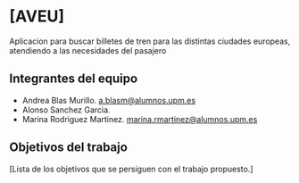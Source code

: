 # [AVEU]
Aplicacion para buscar billetes de tren para las distintas ciudades europeas, atendiendo a las necesidades del pasajero


## Integrantes del equipo

- Andrea Blas Murillo. a.blasm@alumnos.upm.es
- Alonso Sanchez Garcia.
- Marina Rodriguez Martinez. marina.rmartinez@alumnos.upm.es


## Objetivos del trabajo

[Lista de los objetivos que se persiguen con el trabajo propuesto.]
